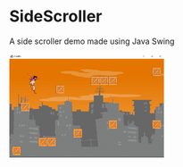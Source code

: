 # SideScroller
A side scroller demo made using Java Swing

<img src="src/GameScreenshot.png" width="55%" height="55%"/>
